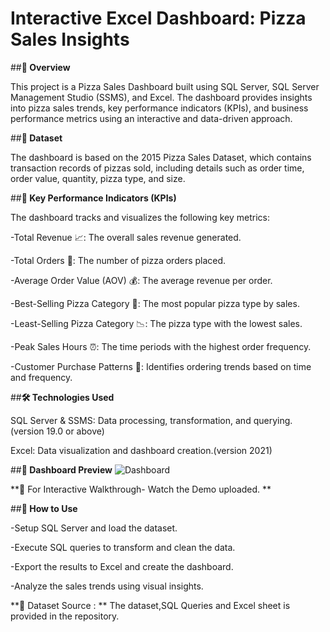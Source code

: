 # Interactive Excel Dashboard: Pizza Sales Insights
##**📌 Overview**

This project is a Pizza Sales Dashboard built using SQL Server, SQL Server Management Studio (SSMS), and Excel. The dashboard provides insights into pizza sales trends, key performance indicators (KPIs), and business performance metrics using an interactive and data-driven approach.


##**📂 Dataset**

The dashboard is based on the 2015 Pizza Sales Dataset, which contains transaction records of pizzas sold, including details such as order time, order value, quantity, pizza type, and size.


##**🎯 Key Performance Indicators (KPIs)**

The dashboard tracks and visualizes the following key metrics:

-Total Revenue 📈: The overall sales revenue generated.

-Total Orders 🛒: The number of pizza orders placed.

-Average Order Value (AOV) 💰: The average revenue per order.

-Best-Selling Pizza Category 🍕: The most popular pizza type by sales.

-Least-Selling Pizza Category 📉: The pizza type with the lowest sales.

-Peak Sales Hours ⏰: The time periods with the highest order frequency.

-Customer Purchase Patterns 👥: Identifies ordering trends based on time and frequency.


##**🛠️ Technologies Used**

SQL Server & SSMS: Data processing, transformation, and querying.(version 19.0 or above)

Excel: Data visualization and dashboard creation.(version 2021)


##**📸 Dashboard Preview**
![Dashboard](https://github.com/user-attachments/assets/2bdd63da-eb8e-402e-b77e-fad9f3ad7c9e)


**🎥 For Interactive Walkthrough-
Watch the Demo uploaded.
**

##**🚀 How to Use**

-Setup SQL Server and load the dataset.

-Execute SQL queries to transform and clean the data.

-Export the results to Excel and create the dashboard.

-Analyze the sales trends using visual insights.

**📎 Dataset Source : **
The dataset,SQL Queries and Excel sheet is provided in the repository.

